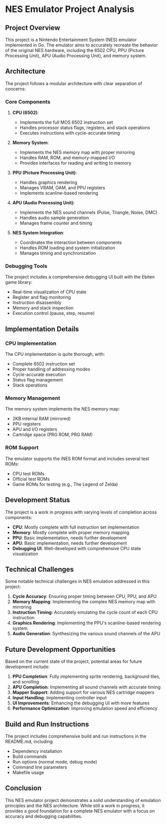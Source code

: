 # NES Emulator Project Analysis

## Project Overview

This project is a Nintendo Entertainment System (NES) emulator implemented in Go. The emulator aims to accurately recreate the behavior of the original NES hardware, including the 6502 CPU, PPU (Picture Processing Unit), APU (Audio Processing Unit), and memory system.

## Architecture

The project follows a modular architecture with clear separation of concerns:

### Core Components

1. **CPU (6502)**:
   - Implements the full MOS 6502 instruction set
   - Handles processor status flags, registers, and stack operations
   - Executes instructions with cycle-accurate timing

2. **Memory System**:
   - Implements the NES memory map with proper mirroring
   - Handles RAM, ROM, and memory-mapped I/O
   - Provides interfaces for reading and writing to memory

3. **PPU (Picture Processing Unit)**:
   - Handles graphics rendering
   - Manages VRAM, OAM, and PPU registers
   - Implements scanline-based rendering

4. **APU (Audio Processing Unit)**:
   - Implements the NES sound channels (Pulse, Triangle, Noise, DMC)
   - Handles audio sample generation
   - Manages frame counter and timing

5. **NES System Integration**:
   - Coordinates the interaction between components
   - Handles ROM loading and system initialization
   - Manages timing and synchronization

### Debugging Tools

The project includes a comprehensive debugging UI built with the Ebiten game library:

- Real-time visualization of CPU state
- Register and flag monitoring
- Instruction disassembly
- Memory and stack inspection
- Execution control (pause, step, resume)

## Implementation Details

### CPU Implementation

The CPU implementation is quite thorough, with:
- Complete 6502 instruction set
- Proper handling of addressing modes
- Cycle-accurate execution
- Status flag management
- Stack operations

### Memory Management

The memory system implements the NES memory map:
- 2KB internal RAM (mirrored)
- PPU registers
- APU and I/O registers
- Cartridge space (PRG ROM, PRG RAM)

### ROM Support

The emulator supports the iNES ROM format and includes several test ROMs:
- CPU test ROMs
- Official test ROMs
- Game ROMs for testing (e.g., The Legend of Zelda)

## Development Status

The project is a work in progress with varying levels of completion across components:

- **CPU**: Mostly complete with full instruction set implementation
- **Memory**: Mostly complete with proper memory mapping
- **PPU**: Basic implementation, needs further development
- **APU**: Basic implementation, needs further development
- **Debugging UI**: Well-developed with comprehensive CPU state visualization

## Technical Challenges

Some notable technical challenges in NES emulation addressed in this project:

1. **Cycle Accuracy**: Ensuring proper timing between CPU, PPU, and APU
2. **Memory Mapping**: Implementing the complex NES memory map with mirroring
3. **Instruction Timing**: Accurately emulating the cycle count of each CPU instruction
4. **Graphics Rendering**: Implementing the PPU's scanline-based rendering system
5. **Audio Generation**: Synthesizing the various sound channels of the APU

## Future Development Opportunities

Based on the current state of the project, potential areas for future development include:

1. **PPU Completion**: Fully implementing sprite rendering, background tiles, and scrolling
2. **APU Completion**: Implementing all sound channels with accurate timing
3. **Mapper Support**: Adding support for various NES cartridge mappers
4. **Input Handling**: Implementing controller input
5. **UI Improvements**: Enhancing the debugging UI with more features
6. **Performance Optimization**: Improving emulation speed and efficiency

## Build and Run Instructions

The project includes comprehensive build and run instructions in the README.md, including:

- Dependency installation
- Build commands
- Run options (normal mode, debug mode)
- Command line parameters
- Makefile usage

## Conclusion

This NES emulator project demonstrates a solid understanding of emulation principles and the NES architecture. While still a work in progress, it provides a good foundation for a complete NES emulator with a focus on accuracy and debugging capabilities.
